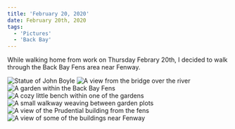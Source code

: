```yaml
---
title: 'February 20, 2020'
date: February 20th, 2020
tags:
  - 'Pictures'
  - 'Back Bay'
---
```


While walking home from work on Thursday Febrary 20th, I decided to walk through
the Back Bay Fens area near Fenway.

<Spacer />
<Spacer>
  <img src="/back-bay-fens/john-boyle.jpg" alt="Statue of John Boyle" />
</Spacer>
<Spacer>
  <img
    src="/back-bay-fens/river-geese.jpg"
    alt="A view from the bridge over the river"
  />
</Spacer>
<Spacer>
  <img
    src="/back-bay-fens/garden.jpg"
    alt="A garden within the Back Bay Fens"
  />
</Spacer>
<Spacer>
  <img
    src="/back-bay-fens/garden-furniture.jpg"
    alt="A cozy little bench within one of the gardens"
  />
</Spacer>
<Spacer>
  <img
    src="/back-bay-fens/garden-walkways.jpg"
    alt="A small walkway weaving between garden plots"
  />
</Spacer>
<Spacer>
  <img
    src="/back-bay-fens/view-of-the-pru.jpg"
    alt="A view of the Prudential building from the fens"
  />
</Spacer>
<Spacer>
  <img
    src="/back-bay-fens/fenway.jpg"
    alt="A view of some of the buildings near Fenway"
  />
</Spacer>
